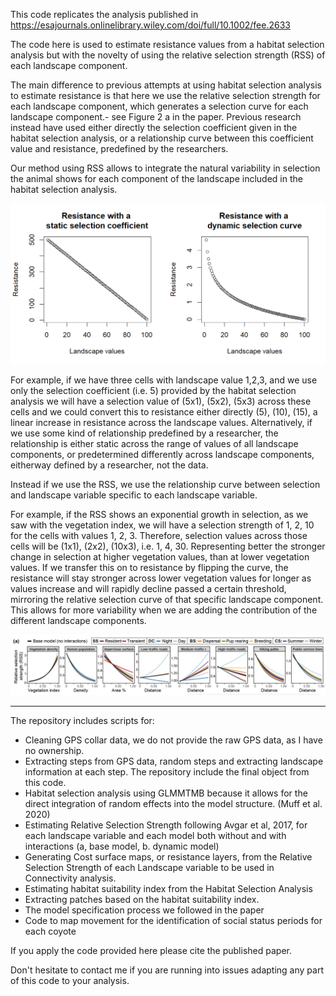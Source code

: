 This code replicates the analysis published in https://esajournals.onlinelibrary.wiley.com/doi/full/10.1002/fee.2633 

The code here is used to estimate resistance values from a habitat selection analysis but with the novelty of using the relative selection strength (RSS) of each landscape component.

The main difference to previous attempts at using habitat selection analysis to estimate resistance is that here we use the relative selection strength for each landscape component, which generates a selection curve for each landscape component.- see Figure 2 a in the paper. Previous research instead have used either directly the selection coefficient given in the habitat selection analysis, or a relationship curve between this coefficient value and resistance, predefined by the researchers. 

Our method using RSS allows to integrate the natural variability in selection the animal shows for each component of the landscape included in the habitat selection analysis.

![Resistance values](images/image_method.jpg)

For example, if we have three cells with landscape value 1,2,3, and we use only the selection coefficient (i.e. 5) provided by the habitat selection analysis we will have a selection value of (5x1), (5x2), (5x3) across these cells and we could convert this to resistance either directly (5), (10), (15), a linear increase in resistance across the landscape values. Alternatively, if we use some kind of relationship predefined by a researcher, the relationship is either static across the range of values of all landscape components, or predetermined differently across landscape components, eitherway defined by a researcher, not the data.

Instead if we use the RSS, we use the relationship curve between selection and landscape variable specific to each landscape variable. 

For example, if the RSS shows an exponential growth in selection, as we saw with the vegetation index, we will have a selection strength of 1, 2, 10 for the cells with values 1, 2, 3. Therefore, selection values across those cells will be (1x1), (2x2), (10x3), i.e. 1, 4, 30. Representing better the stronger change in selection at higher vegetation values, than at lower vegetation values. If we transfer this on to resistance by flipping the curve, the resistance will stay stronger across lower vegetation values for longer as values increase and will rapidly decline passed a certain threshold, mirroring the relative selection curve of that specific landscape component. This allows for more variability when we are adding the contribution of the different landscape components. 

![Landscape components](images/Figures_2a.jpg)

--------------------------------------------------

The repository includes scripts for:

- Cleaning GPS collar data, we do not provide the raw GPS data, as I have no ownership.
- Extracting steps from GPS data, random steps and extracting landscape information at each step. The repository include the final object from this code.
- Habitat selection analysis using GLMMTMB because it allows for the direct integration of random effects into the model structure. (Muff et al. 2020)
- Estimating Relative Selection Strength following Avgar et al, 2017, for each landscape variable and each model both without and with interactions (a, base model, b. dynamic model)
- Generating Cost surface maps, or resistance layers, from the Relative Selection Strength of each Landscape variable to be used in Connectivity analysis. 
- Estimating habitat suitability index from the Habitat Selection Analysis
- Extracting patches based on the habitat suitability index.
- The model specification process we followed in the paper
- Code to map movement for the identification of social status periods for each coyote 

If you apply the code provided here please cite the published paper. 

Don't hesitate to contact me if you are running into issues adapting any part of this code to your analysis. 


